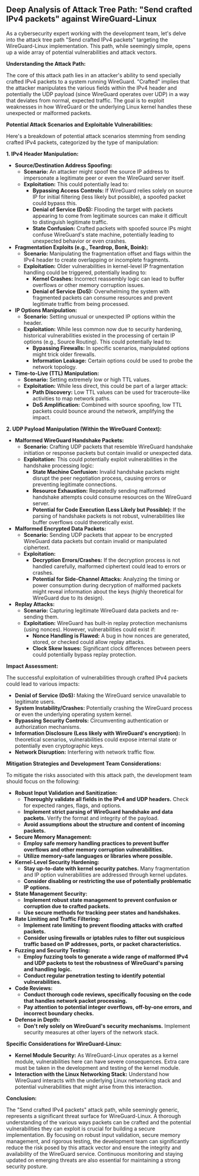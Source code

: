 ## Deep Analysis of Attack Tree Path: "Send crafted IPv4 packets" against WireGuard-Linux

As a cybersecurity expert working with the development team, let's delve into the attack tree path "Send crafted IPv4 packets" targeting the WireGuard-Linux implementation. This path, while seemingly simple, opens up a wide array of potential vulnerabilities and attack vectors.

**Understanding the Attack Path:**

The core of this attack path lies in an attacker's ability to send specially crafted IPv4 packets to a system running WireGuard. "Crafted" implies that the attacker manipulates the various fields within the IPv4 header and potentially the UDP payload (since WireGuard operates over UDP) in a way that deviates from normal, expected traffic. The goal is to exploit weaknesses in how WireGuard or the underlying Linux kernel handles these unexpected or malformed packets.

**Potential Attack Scenarios and Exploitable Vulnerabilities:**

Here's a breakdown of potential attack scenarios stemming from sending crafted IPv4 packets, categorized by the type of manipulation:

**1. IPv4 Header Manipulation:**

* **Source/Destination Address Spoofing:**
    * **Scenario:** An attacker might spoof the source IP address to impersonate a legitimate peer or even the WireGuard server itself.
    * **Exploitation:** This could potentially lead to:
        * **Bypassing Access Controls:** If WireGuard relies solely on source IP for initial filtering (less likely but possible), a spoofed packet could bypass this.
        * **Denial of Service (DoS):** Flooding the target with packets appearing to come from legitimate sources can make it difficult to distinguish legitimate traffic.
        * **State Confusion:**  Crafted packets with spoofed source IPs might confuse WireGuard's state machine, potentially leading to unexpected behavior or even crashes.
* **Fragmentation Exploits (e.g., Teardrop, Bonk, Boink):**
    * **Scenario:**  Manipulating the fragmentation offset and flags within the IPv4 header to create overlapping or incomplete fragments.
    * **Exploitation:** Older vulnerabilities in kernel-level IP fragmentation handling could be triggered, potentially leading to:
        * **Kernel Crashes:**  Incorrect reassembly logic can lead to buffer overflows or other memory corruption issues.
        * **Denial of Service (DoS):**  Overwhelming the system with fragmented packets can consume resources and prevent legitimate traffic from being processed.
* **IP Options Manipulation:**
    * **Scenario:**  Setting unusual or unexpected IP options within the header.
    * **Exploitation:** While less common now due to security hardening, historical vulnerabilities existed in the processing of certain IP options (e.g., Source Routing). This could potentially lead to:
        * **Bypassing Firewalls:**  In specific scenarios, manipulated options might trick older firewalls.
        * **Information Leakage:**  Certain options could be used to probe the network topology.
* **Time-to-Live (TTL) Manipulation:**
    * **Scenario:** Setting extremely low or high TTL values.
    * **Exploitation:** While less direct, this could be part of a larger attack:
        * **Path Discovery:**  Low TTL values can be used for traceroute-like activities to map network paths.
        * **DoS Amplification:**  Combined with source spoofing, low TTL packets could bounce around the network, amplifying the impact.

**2. UDP Payload Manipulation (Within the WireGuard Context):**

* **Malformed WireGuard Handshake Packets:**
    * **Scenario:**  Crafting UDP packets that resemble WireGuard handshake initiation or response packets but contain invalid or unexpected data.
    * **Exploitation:** This could potentially exploit vulnerabilities in the handshake processing logic:
        * **State Machine Confusion:**  Invalid handshake packets might disrupt the peer negotiation process, causing errors or preventing legitimate connections.
        * **Resource Exhaustion:**  Repeatedly sending malformed handshake attempts could consume resources on the WireGuard server.
        * **Potential for Code Execution (Less Likely but Possible):**  If the parsing of handshake packets is not robust, vulnerabilities like buffer overflows could theoretically exist.
* **Malformed Encrypted Data Packets:**
    * **Scenario:** Sending UDP packets that appear to be encrypted WireGuard data packets but contain invalid or manipulated ciphertext.
    * **Exploitation:**
        * **Decryption Errors/Crashes:**  If the decryption process is not handled carefully, malformed ciphertext could lead to errors or crashes.
        * **Potential for Side-Channel Attacks:**  Analyzing the timing or power consumption during decryption of malformed packets might reveal information about the keys (highly theoretical for WireGuard due to its design).
* **Replay Attacks:**
    * **Scenario:**  Capturing legitimate WireGuard data packets and re-sending them.
    * **Exploitation:** WireGuard has built-in replay protection mechanisms (using nonces). However, vulnerabilities could exist if:
        * **Nonce Handling is Flawed:**  A bug in how nonces are generated, stored, or checked could allow replay attacks.
        * **Clock Skew Issues:** Significant clock differences between peers could potentially bypass replay protection.

**Impact Assessment:**

The successful exploitation of vulnerabilities through crafted IPv4 packets could lead to various impacts:

* **Denial of Service (DoS):**  Making the WireGuard service unavailable to legitimate users.
* **System Instability/Crashes:**  Potentially crashing the WireGuard process or even the underlying operating system kernel.
* **Bypassing Security Controls:**  Circumventing authentication or authorization mechanisms.
* **Information Disclosure (Less likely with WireGuard's encryption):**  In theoretical scenarios, vulnerabilities could expose internal state or potentially even cryptographic keys.
* **Network Disruption:**  Interfering with network traffic flow.

**Mitigation Strategies and Development Team Considerations:**

To mitigate the risks associated with this attack path, the development team should focus on the following:

* **Robust Input Validation and Sanitization:**
    * **Thoroughly validate all fields in the IPv4 and UDP headers.**  Check for expected ranges, flags, and options.
    * **Implement strict parsing of WireGuard handshake and data packets.**  Verify the format and integrity of the payload.
    * **Avoid assumptions about the structure and content of incoming packets.**
* **Secure Memory Management:**
    * **Employ safe memory handling practices to prevent buffer overflows and other memory corruption vulnerabilities.**
    * **Utilize memory-safe languages or libraries where possible.**
* **Kernel-Level Security Hardening:**
    * **Stay up-to-date with kernel security patches.** Many fragmentation and IP option vulnerabilities are addressed through kernel updates.
    * **Consider disabling or restricting the use of potentially problematic IP options.**
* **State Management Security:**
    * **Implement robust state management to prevent confusion or corruption due to crafted packets.**
    * **Use secure methods for tracking peer states and handshakes.**
* **Rate Limiting and Traffic Filtering:**
    * **Implement rate limiting to prevent flooding attacks with crafted packets.**
    * **Consider using firewalls or iptables rules to filter out suspicious traffic based on IP addresses, ports, or packet characteristics.**
* **Fuzzing and Security Testing:**
    * **Employ fuzzing tools to generate a wide range of malformed IPv4 and UDP packets to test the robustness of WireGuard's parsing and handling logic.**
    * **Conduct regular penetration testing to identify potential vulnerabilities.**
* **Code Reviews:**
    * **Conduct thorough code reviews, specifically focusing on the code that handles network packet processing.**
    * **Pay attention to potential integer overflows, off-by-one errors, and incorrect boundary checks.**
* **Defense in Depth:**
    * **Don't rely solely on WireGuard's security mechanisms.** Implement security measures at other layers of the network stack.

**Specific Considerations for WireGuard-Linux:**

* **Kernel Module Security:** As WireGuard-Linux operates as a kernel module, vulnerabilities here can have severe consequences. Extra care must be taken in the development and testing of the kernel module.
* **Interaction with the Linux Networking Stack:**  Understand how WireGuard interacts with the underlying Linux networking stack and potential vulnerabilities that might arise from this interaction.

**Conclusion:**

The "Send crafted IPv4 packets" attack path, while seemingly generic, represents a significant threat surface for WireGuard-Linux. A thorough understanding of the various ways packets can be crafted and the potential vulnerabilities they can exploit is crucial for building a secure implementation. By focusing on robust input validation, secure memory management, and rigorous testing, the development team can significantly reduce the risk posed by this attack vector and ensure the integrity and availability of the WireGuard service. Continuous monitoring and staying updated on emerging threats are also essential for maintaining a strong security posture.
